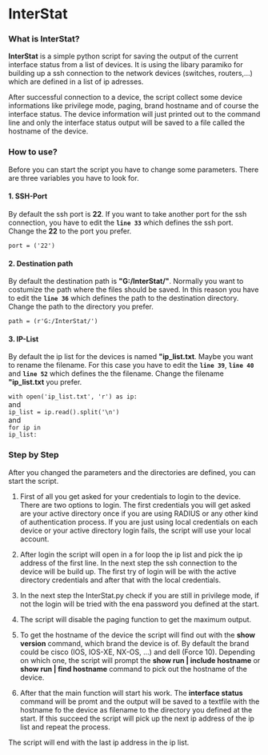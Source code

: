 # InterStat

<b><h3>What is InterStat?</h3></b>
<b>InterStat</b> is a simple python script for saving the output of the current interface status from a list of devices. It is using the libary paramiko for building up a ssh connection to the network devices (switches, routers,...) which are defined in a list of ip adresses.

After successful connection to a device, the script collect some device informations like privilege mode, paging, brand hostname and of course the interface status. The device information will just printed out to the command line and only the interface status output will be saved to a file called the hostname of the device.


<b><h3>How to use?</h3></b>
Before you can start the script you have to change some parameters. There are three variables you have to look for.

<b><h4>1. SSH-Port </h4></b>
By default the ssh port is <b>22</b>. If you want to take another port for the ssh connection, you have to edit the <code><b>line 33</b></code> which defines the ssh port. Change the <b>22</b> to the port you prefer.

<code>port = ('22')</code>

<b><h4>2. Destination path </h4></b>
By default the destination path is <b>"G:/InterStat/"</b>. Normally you want to costumize the path where the files should be saved. In this reason you have to edit the <code><b>line 36</b></code> which defines the path to the destination directory. Change the path to the directory you prefer.

<code>path = (r'G:/InterStat/')</code>

<b><h4>3. IP-List </h4></b>
By default the ip list for the devices is named <b>"ip_list.txt</b>. Maybe you want to rename the filename. For this case you have to edit the <code><b>line 39</b></code>, <code><b>line 40</b></code> and <code><b>line 52</b></code> which defines the the filename. Change the filename <b>"ip_list.txt</b> you prefer.

<code>with open('ip_list.txt', 'r') as ip:</code><br>
and<br>
<code>ip_list = ip.read().split('\n')</code><br>
and<br>
<code>for ip in ip_list:</code><br>


<b><h3>Step by Step</h3></b>
After you changed the parameters and the directories are defined, you can start the script.

1. First of all you get asked for your credentials to login to the device. There are two options to login. The first credentials you will get asked are your active directory once if you are using RADIUS or any other kind of authentication process. If you are just using local credentials on each device or your active directory login fails, the script will use your local account.  

2. After login the script will open in a for loop the ip list and pick the ip address of the first line. In the next step the ssh connection to the device will be build up. The first try of login will be with the active directory credentials and after that with the local credentials. 

3. In the next step the InterStat.py check if you are still in privilege mode, if not the login will be tried with the ena password you defined at the start.

4. The script will disable the paging function to get the maximum output.

5. To get the hostname of the device the script will find out with the <b>show version</b> command, which brand the device is of. By default the brand could be cisco (IOS, IOS-XE, NX-OS, ...) and dell (Force 10). Depending on which one, the script will prompt the <b>show run | include hostname</b> or <b>show run | find hostname</b> command to pick out the hostname of the device.

6. After that the main function will start his work. The <b>interface status</b> command will be promt and the output will be saved to a textfile with the hostname fo the device as filename to the directory you defined at the start. If this succeed the script will pick up the next ip address of the ip list and repeat the process.

The script will end with the last ip address in the ip list.
